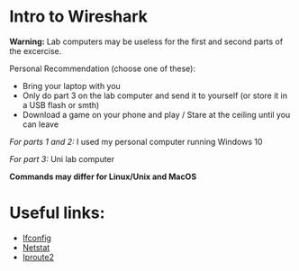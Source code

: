 # __Intro to Wireshark__

**Warning:** Lab computers may be useless for the first and second parts of the excercise. 

Personal Recommendation (choose one of these):
- Bring your laptop with you
- Only do part 3 on the lab computer and send it to yourself (or store it in a USB flash or smth)
- Download a game on your phone and play / Stare at the ceiling until you can leave

*For parts 1 and 2:* I used my personal computer running Windows 10

*For part 3:* Uni lab computer

**Commands may differ for Linux/Unix and MacOS**

# Useful links:
- [Ifconfig](https://en.wikipedia.org/wiki/Ifconfig)
- [Netstat](https://en.wikipedia.org/wiki/Netstat)
- [Iproute2](https://en.wikipedia.org/wiki/Iproute2)
